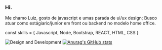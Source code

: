 ### Hi.
Me chamo Luiz, gosto de javascript e umas parada de ui/ux design;
Busco atuar como estágiario/junior em front ou backend no modelo home office.

const skills = { Javascript, Node, Bootstrap, REACT, HTML, CSS }


![Design and Development](https://64.media.tumblr.com/9853f6db0008330d7b377bc49c488919/e85bed2e4976861e-1c/s640x960/45bdebb2b6e35387ef45ddbcd50535d62057992e.png)
[![Anurag's GitHub stats](https://github-readme-stats.vercel.app/api?username=obrientatsuya&show_icons=true&theme=tokyonight)](https://github.com/anuraghazra/github-readme-stats)



